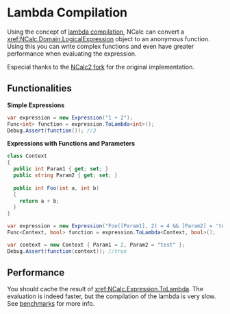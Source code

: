 ﻿# Lambda Compilation

Using the concept
of [lambda compilation](https://learn.microsoft.com/en-us/dotnet/api/system.linq.expressions.expression-1.compile?view=net-8.0),
NCalc can convert a <xref:NCalc.Domain.LogicalExpression> object to an anonymous function.
Using this you can write complex functions and even have greater performance when evaluating the expression.

Especial thanks to the [NCalc2 fork](https://github.com/sklose/NCalc2) for the original implementation.

## Functionalities

**Simple Expressions**

```c#
var expression = new Expression("1 + 2");
Func<int> function = expression.ToLambda<int>();
Debug.Assert(function()); //3
```

**Expressions with Functions and Parameters**

```c#
class Context
{
  public int Param1 { get; set; }
  public string Param2 { get; set; }
  
  public int Foo(int a, int b)
  {
    return a + b;
  }
}

var expression = new Expression("Foo([Param1], 2) = 4 && [Param2] = 'test'");
Func<Context, bool> function = expression.ToLambda<Context, bool>();

var context = new Context { Param1 = 2, Param2 = "test" };
Debug.Assert(function(context)); //true
```

## Performance
You should cache the result of <xref:NCalc.Expression.ToLambda>. The evaluation is indeed faster, but the compilation of the lambda is very slow.
See [benchmarks](benchmarks.md) for more info.